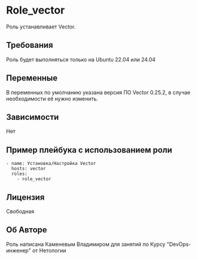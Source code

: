 Role_vector
=========

Роль устанавливает Vector.

Требования
------------

Роль будет выполняться только на Ubuntu 22.04 или 24.04

Переменные
--------------

В переменных по умолчанию указана версия ПО Vector 0.25.2, в случае необходимости её нужно изменить.

Зависимости
------------

Нет

Пример плейбука с использованием роли
----------------

```
- name: Установка/Настройка Vector
  hosts: vector
  roles:
    - role_vector
```

Лицензия
-------

Свободная

Об Авторе
------------------

Роль написана Каменевым Владимиром для занятий по Курсу "DevOps-инженер" от Нетологии
